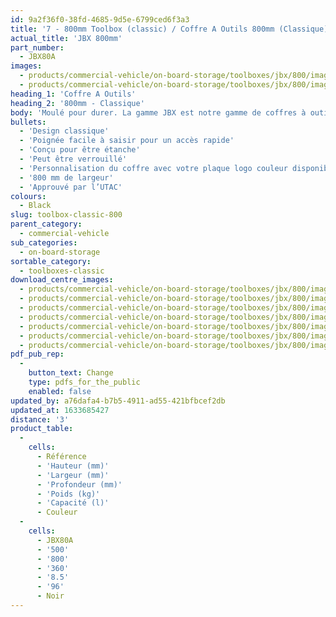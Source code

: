 ```yaml
---
id: 9a2f36f0-38fd-4685-9d5e-6799ced6f3a3
title: '7 - 800mm Toolbox (classic) / Coffre A Outils 800mm (Classique)'
actual_title: 'JBX 800mm'
part_number:
  - JBX80A
images:
  - products/commercial-vehicle/on-board-storage/toolboxes/jbx/800/images-lr/Product_Image_776x776_(518x518_focus_area)-JBX80_01.jpg
  - products/commercial-vehicle/on-board-storage/toolboxes/jbx/800/images-lr/Product_Image_776x776_(518x518_focus_area)-JBX80_02.jpg
heading_1: 'Coffre A Outils'
heading_2: '800mm - Classique'
body: 'Moulé pour durer. La gamme JBX est notre gamme de coffres à outils conçue pour le stockage à bord des véhicules industriels.'
bullets:
  - 'Design classique'
  - 'Poignée facile à saisir pour un accès rapide'
  - 'Conçu pour être étanche'
  - 'Peut être verrouillé'
  - 'Personnalisation du coffre avec votre plaque logo couleur disponible (En option)'
  - '800 mm de largeur'
  - 'Approuvé par l’UTAC'
colours:
  - Black
slug: toolbox-classic-800
parent_category:
  - commercial-vehicle
sub_categories:
  - on-board-storage
sortable_category:
  - toolboxes-classic
download_centre_images:
  - products/commercial-vehicle/on-board-storage/toolboxes/jbx/800/images-hr/JBX80_001.jpg
  - products/commercial-vehicle/on-board-storage/toolboxes/jbx/800/images-hr/JBX80_002.jpg
  - products/commercial-vehicle/on-board-storage/toolboxes/jbx/800/images-hr/JBX80_003.jpg
  - products/commercial-vehicle/on-board-storage/toolboxes/jbx/800/images-hr/JBX80_004.jpg
  - products/commercial-vehicle/on-board-storage/toolboxes/jbx/800/images-hr/JBX80_005.jpg
  - products/commercial-vehicle/on-board-storage/toolboxes/jbx/800/images-hr/JBX80_03.jpg
  - products/commercial-vehicle/on-board-storage/toolboxes/jbx/800/images-hr/JBX80_04.JPG
pdf_pub_rep:
  -
    button_text: Change
    type: pdfs_for_the_public
    enabled: false
updated_by: a76dafa4-b7b5-4911-ad55-421bfbcef2db
updated_at: 1633685427
distance: '3'
product_table:
  -
    cells:
      - Référence
      - 'Hauteur (mm)'
      - 'Largeur (mm)'
      - 'Profondeur (mm)'
      - 'Poids (kg)'
      - 'Capacité (l)'
      - Couleur
  -
    cells:
      - JBX80A
      - '500'
      - '800'
      - '360'
      - '8.5'
      - '96'
      - Noir
---
```

